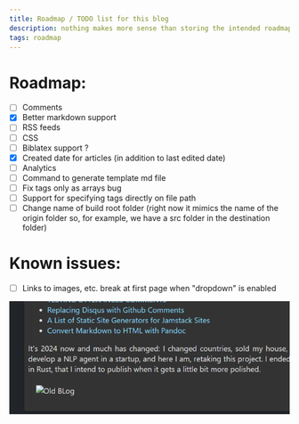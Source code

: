 ```yaml
---
title: Roadmap / TODO list for this blog
description: nothing makes more sense than storing the intended roadmap for the blog inside the blog itself! Genius, right?
tags: roadmap
---
```


# Roadmap:

- [ ] Comments
- [x] Better markdown support
- [ ] RSS feeds
- [ ] CSS
- [ ] Biblatex support ?
- [x] Created date for articles (in addition to last edited date)
- [ ] Analytics
- [ ] Command to generate template md file
- [ ] Fix tags only as arrays bug
- [ ] Support for specifying tags directly on file path
- [ ] Change name of build root folder (right now it mimics the name of the origin folder so, for example, we have a src folder in the destination folder)

# Known issues:
- [ ] Links to images, etc. break at first page when "dropdown" is enabled 

![Print test](Screenshot.png)
  